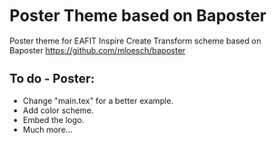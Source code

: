 # Poster Theme based on Baposter
Poster theme for EAFIT Inspire Create Transform scheme based on Baposter https://github.com/mloesch/baposter

## To do - Poster:

- Change "main.tex" for a better example.
- Add color scheme.
- Embed the logo.
- Much more... 
